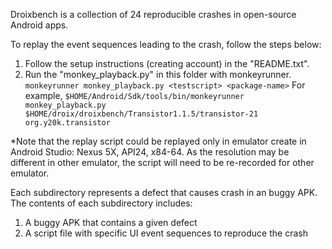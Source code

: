 Droixbench is a collection of 24 reproducible crashes in open-source Android apps.

To replay the event sequences leading to the crash, follow the steps below:
1. Follow the setup instructions (creating account) in the "README.txt".
2. Run the "monkey_playback.py" in this folder with monkeyrunner.  
```monkeyrunner monkey_playback.py <testscript> <package-name>```
For example, 
```$HOME/Android/Sdk/tools/bin/monkeyrunner monkey_playback.py $HOME/droix/droixbench/Transistor1.1.5/transistor-21 org.y20k.transistor```

*Note that the replay script could be replayed only in emulator create in Android Studio: Nexus 5X, API24, x84-64. As the resolution may be different in other emulator, the script will need to be re-recorded for other emulator. 


Each subdirectory represents a defect that causes crash in an buggy APK. The contents of each subdirectory includes:
1. A buggy APK that contains a given defect
2. A script file with specific UI event sequences to reproduce the crash
